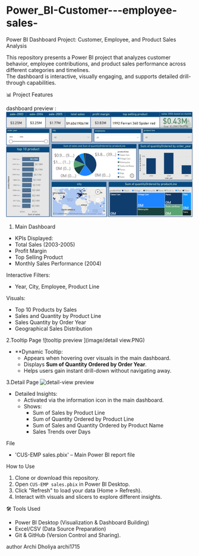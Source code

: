 # Power_BI-Customer---employee-sales-
Power BI Dashboard Project: Customer, Employee, and Product Sales Analysis

This repository presents a Power BI project that analyzes customer behavior, employee contributions, and product sales performance across different categories and timelines.  
The dashboard is interactive, visually engaging, and supports detailed drill-through capabilities.

📊 Project Features

dashboard preview :
![dashboard preview ](image/M-Dashboard.PNG)

 1. Main Dashboard 
  - KPIs Displayed:  
  - Total Sales (2003-2005)
  - Profit Margin
  - Top Selling Product
  - Monthly Sales Performance (2004)


Interactive Filters:  
  - Year, City, Employee, Product Line
  
Visuals: 
  - Top 10 Products by Sales
  - Sales and Quantity by Product Line 
  - Sales Quantity by Order Year 
  - Geographical Sales Distribution 


2.Tooltip Page
![tooltip preview ](image/detail view.PNG)

- **Dynamic Tooltip: 
  - Appears when hovering over visuals in the main dashboard.
  - Displays **Sum of Quantity Ordered by Order Year**.
  - Helps users gain instant drill-down without navigating away.


3.Detail Page 
![detail-view preview ]((https://github.com/archi1715/Power_BI-Customer---employee-sales-/blob/5d4c59e9fe0bbc164df3cd286d0f8362d57fdd64/image/tooltip.PNG))

- Detailed Insights:  
  - Activated via the information icon in the main dashboard.
  - Shows:
    - Sum of Sales by Product Line
    - Sum of Quantity Ordered by Product Line
    - Sum of Sales and Quantity Ordered by Product Name
    - Sales Trends over Days

File

- 'CUS-EMP sales.pbix' – Main Power BI report file

How to Use

1. Clone or download this repository.
2. Open `CUS-EMP sales.pbix` in Power BI Desktop.
3. Click "Refresh" to load your data (Home > Refresh).
4. Interact with visuals and slicers to explore different insights.



🛠 Tools Used
- Power BI Desktop (Visualization & Dashboard Building)
- Excel/CSV (Data Source Preparation)
- Git & GitHub (Version Control and Sharing).


author
Archi Dholiya 
archi1715
